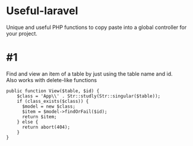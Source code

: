 # Useful-laravel
Unique and useful PHP functions to copy paste into a global controller for your project.

# #1
Find and view an item of a table by just using the table name and id.  
Also works with delete-like functions

```
public function View($table, $id) {
    $class = 'App\\' . Str::studly(Str::singular($table));
    if (class_exists($class)) {
      $model = new $class;
      $item = $model->findOrFail($id);
      return $item;
    } else {  
      return abort(404);
    }
}
 ```
